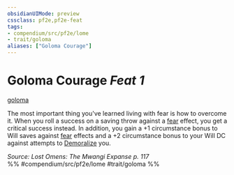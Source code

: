 ```yaml
---
obsidianUIMode: preview
cssclass: pf2e,pf2e-feat
tags:
- compendium/src/pf2e/lome
- trait/goloma
aliases: ["Goloma Courage"]
---
```

# Goloma Courage  *Feat 1*  
[goloma](../../rules/traits/goloma-lome.md)  


The most important thing you've learned living with fear is how to overcome it. When you roll a success on a saving throw against a [fear](../../rules/traits/fear.md) effect, you get a critical success instead. In addition, you gain a +1 circumstance bonus to Will saves against [fear](../../rules/traits/fear.md) effects and a +2 circumstance bonus to your Will DC against attempts to [Demoralize](../../rules/actions/demoralize.md) you.

*Source: Lost Omens: The Mwangi Expanse p. 117*  
%% #compendium/src/pf2e/lome #trait/goloma %%